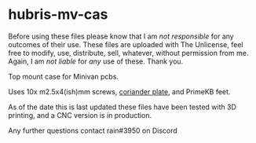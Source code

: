 # hubris-mv-cas
Before using these files please know that I am *not responsible* for any outcomes of their use. These files are uploaded with The Unlicense, feel free to modify, use, distribute, sell, whatever, without permission from me. Again, I am *not liable* for *any* use of these. Thank you.

Top mount case for Minivan pcbs.

Uses 10x m2.5x4(ish)mm screws, [coriander plate](https://trashman.wiki/en/files), and PrimeKB feet.

As of the date this is last updated these files have been tested with 3D printing, and a CNC version is in production.

Any further questions contact rain#3950 on Discord
